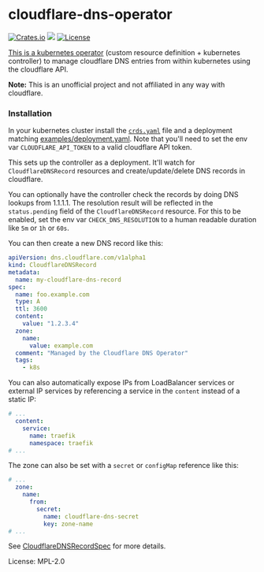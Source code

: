 # cloudflare-dns-operator

[![Crates.io](https://img.shields.io/crates/v/cloudflare-dns-operator)](https://crates.io/crates/cloudflare-dns-operator)
[![](https://docs.rs/cloudflare-dns-operator/badge.svg)](https://docs.rs/cloudflare-dns-operator)
[![License](https://img.shields.io/crates/l/cloudflare-dns-operator?color=informational&logo=mpl-2)](/LICENSE)

[This is a kubernetes operator](https://kubernetes.io/docs/concepts/extend-kubernetes/operator/) (custom resource definition + kubernetes controller) to manage cloudflare DNS entries from within kubernetes using the cloudflare API.

__Note:__ This is an unofficial project and not affiliated in any way with cloudflare.

### Installation

In your kubernetes cluster install the [`crds.yaml`](./crds.yaml) file and a deployment matching
[examples/deployment.yaml](./examples/deployment.yaml). Note that you'll need to set the env var
`CLOUDFLARE_API_TOKEN` to a valid cloudflare API token.

This sets up the controller as a deployment. It'll watch for `CloudflareDNSRecord` resources and
create/update/delete DNS records in cloudflare.

You can optionally have the controller check the records by doing DNS lookups from 1.1.1.1. The resolution result
will be reflected in the `status.pending` field of the `CloudflareDNSRecord` resource. For this to be enabled, set
the env var `CHECK_DNS_RESOLUTION` to a human readable duration like `5m` or `1h` or `60s`.

You can then create a new DNS record like this:

```yaml
apiVersion: dns.cloudflare.com/v1alpha1
kind: CloudflareDNSRecord
metadata:
  name: my-cloudflare-dns-record
spec:
  name: foo.example.com
  type: A
  ttl: 3600
  content:
    value: "1.2.3.4"
  zone:
    name:
      value: example.com
  comment: "Managed by the Cloudflare DNS Operator"
  tags:
    - k8s
```

You can also automatically expose IPs from LoadBalancer services or external IP services by referencing a service in
the `content` instead of a static IP:

```yaml
# ...
  content:
    service:
      name: traefik
      namespace: traefik
# ...
```

The zone can also be set with a `secret` or `configMap` reference like this:

```yaml
# ...
  zone:
    name:
      from:
        secret:
          name: cloudflare-dns-secret
          key: zone-name
# ...
```

See [CloudflareDNSRecordSpec](https://docs.rs/cloudflare-dns-operator/latest/cloudflare_dns_operator/resources/struct.CloudflareDNSRecordSpec.html) for more details.

License: MPL-2.0
